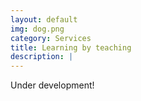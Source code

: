 ```yaml
---
layout: default
img: dog.png
category: Services
title: Learning by teaching
description: |
---
```

  Under development!

